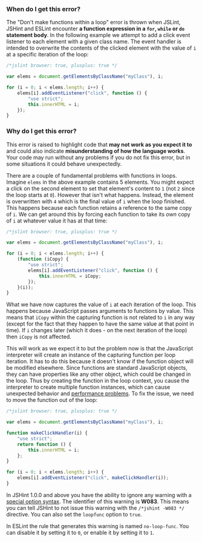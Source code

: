 <!---
{
    "titles": [
        "Don't make functions within a loop",
        "W083"
    ],
    "slugs": [
        "dont-make-functions-within-a-loop",
        "w083"
    ],
    "linters": [
        "jslint",
        "jshint",
        "eslint"
    ],
    "author": "jallardice"
}
-->

### When do I get this error?

The "Don't make functions within a loop" error is thrown when JSLint, JSHint and
ESLint encounter **a function expression in a `for`, `while` or `do` statement
body**. In the following example we attempt to add a click event listener to
each element with a given class name. The event handler is intended to overwrite
the contents of the clicked element with the value of `i` at a specific
iteration of the loop:

<!---
{
    "linter": "jslint"
}
-->
```javascript
/*jslint browser: true, plusplus: true */

var elems = document.getElementsByClassName("myClass"), i;

for (i = 0; i < elems.length; i++) {
    elems[i].addEventListener("click", function () {
        "use strict";
        this.innerHTML = i;
    });
}
```

### Why do I get this error?

This error is raised to highlight code that **may not work as you expect it to**
and could also indicate **misunderstanding of how the language works**. Your
code may run without any problems if you do not fix this error, but in some
situations it could behave unexpectedly.

There are a couple of fundamental problems with functions in loops. Imagine
`elems` in the above example contains 5 elements. You might expect a click on
the second element to set that element's content to `1` (not `2` since the loop
starts at `0`). However that isn't what happens. Instead, the element is
overwritten with `4` which is the final value of `i` when the loop finished.
This happens because each function retains a reference to the same copy of `i`.
We can get around this by forcing each function to take its *own* copy of `i` at
whatever value it has at that time:

<!---
{
    "linter": "jslint"
}
-->
```javascript
/*jslint browser: true, plusplus: true */

var elems = document.getElementsByClassName("myClass"), i;

for (i = 0; i < elems.length; i++) {
    (function (iCopy) {
        "use strict";
        elems[i].addEventListener("click", function () {
            this.innerHTML = iCopy;
        });
    }(i));
}
```

What we have now captures the value of `i` at each iteration of the loop. This
happens because JavaScript passes arguments to functions by value. This means
that `iCopy` within the capturing function is not related to `i` in any way
(except for the fact that they happen to have the same value at that point in
time). If `i` changes later (which it does - on the next iteration of the loop)
then `iCopy` is not affected.

This will work as we expect it to but the problem now is that the JavaScript
interpreter will create an instance of the capturing function per loop
iteration. It has to do this because it doesn't know if the function object will
be modified elsewhere. Since functions are standard JavaScript objects, they can
have properties like any other object, which could be changed in the loop. Thus
by creating the function in the loop context, you cause the interpreter to
create multiple function instances, which can cause unexpected behavior and
[performance problems][perf]. To fix the issue, we need to move the function out
of the loop:

<!---
{
    "linter": "jslint"
}
-->
```javascript
/*jslint browser: true, plusplus: true */

var elems = document.getElementsByClassName("myClass"), i;

function makeClickHandler(i) {
    "use strict";
    return function () {
        this.innerHTML = i;
    };
}

for (i = 0; i < elems.length; i++) {
    elems[i].addEventListener("click", makeClickHandler(i));
}
```

In JSHint 1.0.0 and above you have the ability to ignore any warning with a
[special option syntax][jshintopts]. The identifier of this warning is **W083**.
This means you can tell JSHint to not issue this warning with the `/*jshint
-W083 */` directive. You can also set the `loopfunc` option to `true`.

In ESLint the rule that generates this warning is named `no-loop-func`. You can
disable it by setting it to `0`, or enable it by setting it to `1`.

[perf]: http://jsperf.com/closure-vs-name-function-in-a-loop/2
[jshintopts]: http://jshint.com/docs/#options
